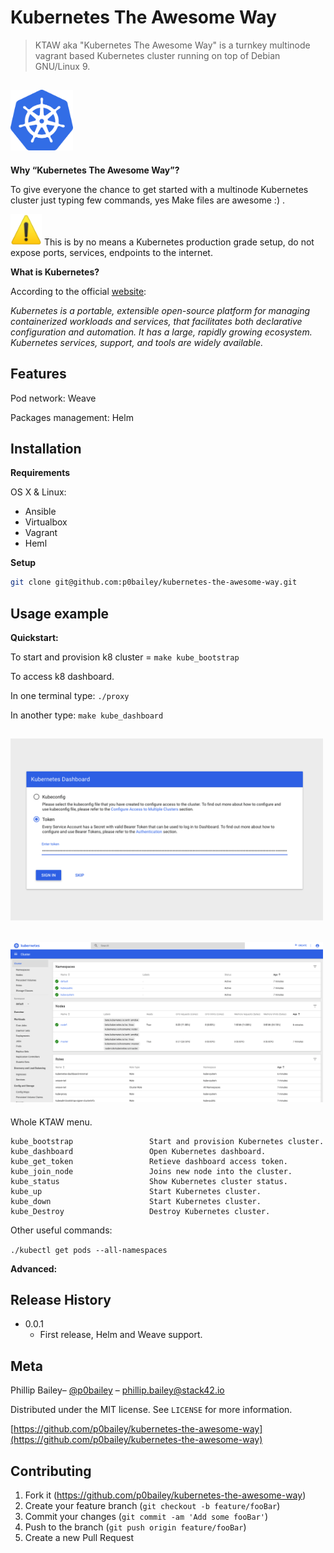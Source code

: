 
# Kubernetes The Awesome Way

>KTAW aka "Kubernetes The Awesome Way" is a turnkey multinode vagrant based Kubernetes cluster running on top of Debian GNU/Linux 9.

## <img src=".img/logo.png" alt="Kubernetes" width="100"/>

**Why “Kubernetes The Awesome Way”?**

To give everyone the chance to get started with a multinode Kubernetes cluster just typing few commands, yes Make files are awesome :) .

 <img src=".img/warning.png" alt="Kubernetes" width="50"/> This is by no means a Kubernetes production grade setup, do not expose ports, services, endpoints to the internet.


**What is Kubernetes?**

According to the official [website](https://kubernetes.io/docs/concepts/overview/what-is-kubernetes/):

_Kubernetes is a portable, extensible open-source platform for managing containerized workloads and services, that facilitates both declarative configuration and automation. It has a large, rapidly growing ecosystem. Kubernetes services, support, and tools are widely available._


## Features

Pod network: Weave

Packages management: Helm

## Installation

**Requirements**

OS X & Linux:

- Ansible
- Virtualbox
- Vagrant
- Heml

**Setup**

```sh
git clone git@github.com:p0bailey/kubernetes-the-awesome-way.git
```


## Usage example

**Quickstart:**

To start and provision k8 cluster = `make kube_bootstrap`

To access k8 dashboard.

In one terminal type: `./proxy`

In another type:  `make kube_dashboard`

## <img src=".img/dash1.png" alt="Dashboard login" width="500"/>

## <img src=".img/dash2.png" alt="Dashboard" width="500"/>

Whole KTAW menu.
```
kube_bootstrap                 Start and provision Kubernetes cluster.
kube_dashboard                 Open Kubernetes dashboard.
kube_get_token                 Retieve dashboard access token.
kube_join_node                 Joins new node into the cluster.
kube_status                    Show Kubernetes cluster status.
kube_up                        Start Kubernetes cluster.
kube_down                      Start Kubernetes cluster.
kube_Destroy                   Destroy Kubernetes cluster.

```


Other useful commands:

`./kubectl get pods --all-namespaces`

**Advanced:**




## Release History

* 0.0.1
    * First release, Helm and Weave support.

## Meta

Phillip Bailey– [@p0bailey](https://twitter.com/@p0bailey) – phillip.bailey@stack42.io

Distributed under the MIT license. See ``LICENSE`` for more information.

[https://github.com/p0bailey/kubernetes-the-awesome-way](https://github.com/p0bailey/kubernetes-the-awesome-way)

## Contributing

1. Fork it (<https://github.com/p0bailey/kubernetes-the-awesome-way>)
2. Create your feature branch (`git checkout -b feature/fooBar`)
3. Commit your changes (`git commit -am 'Add some fooBar'`)
4. Push to the branch (`git push origin feature/fooBar`)
5. Create a new Pull Request
